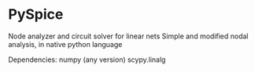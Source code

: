 # PySpice
Node analyzer and circuit solver for linear nets
Simple and modified nodal analysis, in native python language

Dependencies:
numpy (any version)
scypy.linalg
